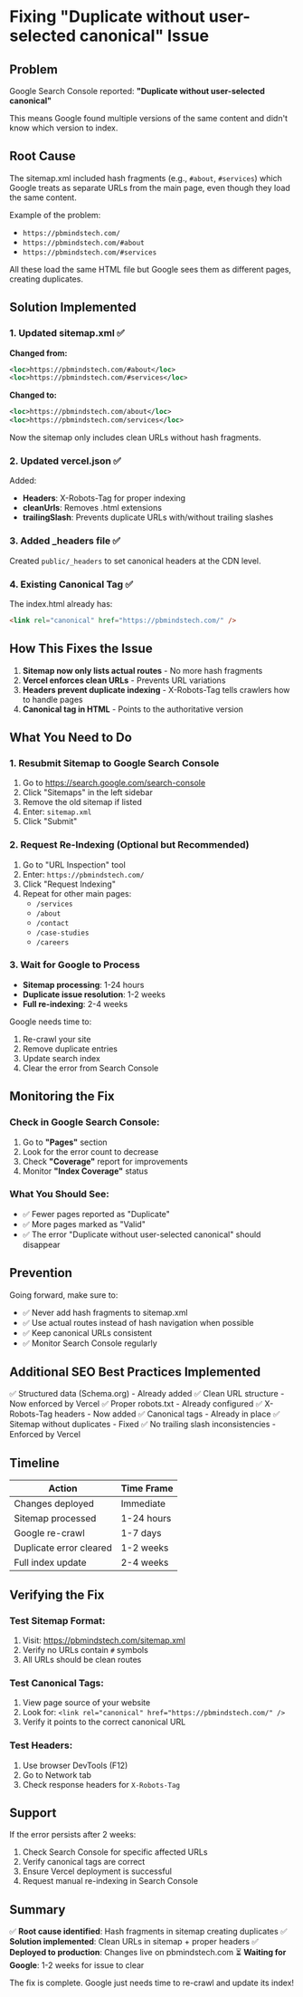 # Fixing "Duplicate without user-selected canonical" Issue

## Problem
Google Search Console reported: **"Duplicate without user-selected canonical"**

This means Google found multiple versions of the same content and didn't know which version to index.

## Root Cause
The sitemap.xml included hash fragments (e.g., `#about`, `#services`) which Google treats as separate URLs from the main page, even though they load the same content.

Example of the problem:
- `https://pbmindstech.com/`
- `https://pbmindstech.com/#about`
- `https://pbmindstech.com/#services`

All these load the same HTML file but Google sees them as different pages, creating duplicates.

## Solution Implemented

### 1. Updated sitemap.xml ✅
**Changed from:**
```xml
<loc>https://pbmindstech.com/#about</loc>
<loc>https://pbmindstech.com/#services</loc>
```

**Changed to:**
```xml
<loc>https://pbmindstech.com/about</loc>
<loc>https://pbmindstech.com/services</loc>
```

Now the sitemap only includes clean URLs without hash fragments.

### 2. Updated vercel.json ✅
Added:
- **Headers**: X-Robots-Tag for proper indexing
- **cleanUrls**: Removes .html extensions
- **trailingSlash**: Prevents duplicate URLs with/without trailing slashes

### 3. Added _headers file ✅
Created `public/_headers` to set canonical headers at the CDN level.

### 4. Existing Canonical Tag ✅
The index.html already has:
```html
<link rel="canonical" href="https://pbmindstech.com/" />
```

## How This Fixes the Issue

1. **Sitemap now only lists actual routes** - No more hash fragments
2. **Vercel enforces clean URLs** - Prevents URL variations
3. **Headers prevent duplicate indexing** - X-Robots-Tag tells crawlers how to handle pages
4. **Canonical tag in HTML** - Points to the authoritative version

## What You Need to Do

### 1. Resubmit Sitemap to Google Search Console
1. Go to https://search.google.com/search-console
2. Click "Sitemaps" in the left sidebar
3. Remove the old sitemap if listed
4. Enter: `sitemap.xml`
5. Click "Submit"

### 2. Request Re-Indexing (Optional but Recommended)
1. Go to "URL Inspection" tool
2. Enter: `https://pbmindstech.com/`
3. Click "Request Indexing"
4. Repeat for other main pages:
   - `/services`
   - `/about`
   - `/contact`
   - `/case-studies`
   - `/careers`

### 3. Wait for Google to Process
- **Sitemap processing**: 1-24 hours
- **Duplicate issue resolution**: 1-2 weeks
- **Full re-indexing**: 2-4 weeks

Google needs time to:
1. Re-crawl your site
2. Remove duplicate entries
3. Update search index
4. Clear the error from Search Console

## Monitoring the Fix

### Check in Google Search Console:
1. Go to **"Pages"** section
2. Look for the error count to decrease
3. Check **"Coverage"** report for improvements
4. Monitor **"Index Coverage"** status

### What You Should See:
- ✅ Fewer pages reported as "Duplicate"
- ✅ More pages marked as "Valid"
- ✅ The error "Duplicate without user-selected canonical" should disappear

## Prevention

Going forward, make sure to:
- ✅ Never add hash fragments to sitemap.xml
- ✅ Use actual routes instead of hash navigation when possible
- ✅ Keep canonical URLs consistent
- ✅ Monitor Search Console regularly

## Additional SEO Best Practices Implemented

✅ Structured data (Schema.org) - Already added
✅ Clean URL structure - Now enforced by Vercel
✅ Proper robots.txt - Already configured
✅ X-Robots-Tag headers - Now added
✅ Canonical tags - Already in place
✅ Sitemap without duplicates - Fixed
✅ No trailing slash inconsistencies - Enforced by Vercel

## Timeline

| Action | Time Frame |
|--------|-----------|
| Changes deployed | Immediate |
| Sitemap processed | 1-24 hours |
| Google re-crawl | 1-7 days |
| Duplicate error cleared | 1-2 weeks |
| Full index update | 2-4 weeks |

## Verifying the Fix

### Test Sitemap Format:
1. Visit: https://pbmindstech.com/sitemap.xml
2. Verify no URLs contain `#` symbols
3. All URLs should be clean routes

### Test Canonical Tags:
1. View page source of your website
2. Look for: `<link rel="canonical" href="https://pbmindstech.com/" />`
3. Verify it points to the correct canonical URL

### Test Headers:
1. Use browser DevTools (F12)
2. Go to Network tab
3. Check response headers for `X-Robots-Tag`

## Support

If the error persists after 2 weeks:
1. Check Search Console for specific affected URLs
2. Verify canonical tags are correct
3. Ensure Vercel deployment is successful
4. Request manual re-indexing in Search Console

## Summary

✅ **Root cause identified**: Hash fragments in sitemap creating duplicates
✅ **Solution implemented**: Clean URLs in sitemap + proper headers
✅ **Deployed to production**: Changes live on pbmindstech.com
⏳ **Waiting for Google**: 1-2 weeks for issue to clear

The fix is complete. Google just needs time to re-crawl and update its index!
